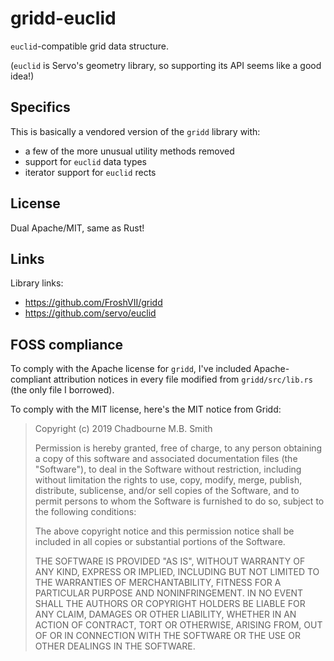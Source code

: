 # gridd-euclid

`euclid`-compatible grid data structure.

(`euclid` is Servo's geometry library, so supporting its API seems like a good idea!)

## Specifics

This is basically a vendored version of the `gridd` library with:

- a few of the more unusual utility methods removed
- support for `euclid` data types
- iterator support for `euclid` rects

## License

Dual Apache/MIT, same as Rust!

## Links

Library links:

- https://github.com/FroshVII/gridd
- https://github.com/servo/euclid

## FOSS compliance

To comply with the Apache license for `gridd`, I've included Apache-compliant attribution notices in every file modified from `gridd/src/lib.rs` (the only file I borrowed).

To comply with the MIT license, here's the MIT notice from Gridd:

> Copyright (c) 2019 Chadbourne M.B. Smith
>
> Permission is hereby granted, free of charge, to any person obtaining a copy
> of this software and associated documentation files (the "Software"), to deal
> in the Software without restriction, including without limitation the rights
> to use, copy, modify, merge, publish, distribute, sublicense, and/or sell
> copies of the Software, and to permit persons to whom the Software is
> furnished to do so, subject to the following conditions:
>
> The above copyright notice and this permission notice shall be included in all
> copies or substantial portions of the Software.
>
> THE SOFTWARE IS PROVIDED "AS IS", WITHOUT WARRANTY OF ANY KIND, EXPRESS OR
> IMPLIED, INCLUDING BUT NOT LIMITED TO THE WARRANTIES OF MERCHANTABILITY,
> FITNESS FOR A PARTICULAR PURPOSE AND NONINFRINGEMENT. IN NO EVENT SHALL THE
> AUTHORS OR COPYRIGHT HOLDERS BE LIABLE FOR ANY CLAIM, DAMAGES OR OTHER
> LIABILITY, WHETHER IN AN ACTION OF CONTRACT, TORT OR OTHERWISE, ARISING FROM,
> OUT OF OR IN CONNECTION WITH THE SOFTWARE OR THE USE OR OTHER DEALINGS IN THE
> SOFTWARE.